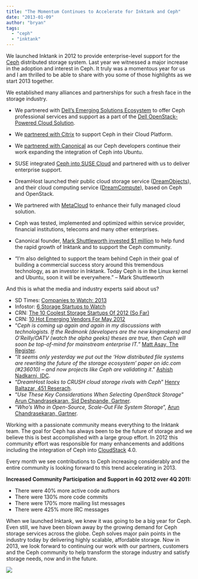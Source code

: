 ```yaml
---
title: "The Momentum Continues to Accelerate for Inktank and Ceph"
date: "2013-01-09"
author: "bryan"
tags: 
  - "ceph"
  - "inktank"
---
```


We launched Inktank in 2012 to provide enterprise-level support for the [Ceph](http://ceph.com/) distributed storage system. Last year we witnessed a major increase in the adoption and interest in Ceph. It truly was a momentous year for us and I am thrilled to be able to share with you some of those highlights as we start 2013 together.

We established many alliances and partnerships for such a fresh face in the storage industry.

- We partnered with [Dell’s Emerging Solutions Ecosystem](http://content.dell.com/us/en/corp/d/secure/2012-04-16-dell-emerging-solutions-ecosystem) to offer Ceph professional services and support as a part of the [Dell OpenStack-Powered Cloud Solution](http://content.dell.com/us/en/enterprise/by-need-it-productivity-data-center-change-response-openstack-cloud).
- We [partnered with Citrix](http://www.inktank.com/news-events/new/inktank-partners-with-citrix-to-support-ceph-distributed-storage-in-cloudplatform/) to support Ceph in their Cloud Platform.
- We [partnered with Canonical](http://www.inktank.com/news-events/new/inktank-partners-with-canonical/) as our Ceph developers continue their work expanding the integration of Ceph into Ubuntu.
- SUSE integrated [Ceph into SUSE Cloud](http://www.inktank.com/news-events/new/inktank-partners-with-suse-to-deliver-enterprise-grade-support-for-ceph-storage-in-suse-cloud/) and partnered with us to deliver enterprise support.
- DreamHost launched their public cloud storage service ([DreamObjects](http://dreamhost.com/cloud/dreamobjects/)), and their cloud computing service ([DreamCompute](http://dreamhost.com/cloud/dreamcompute/)), based on Ceph and OpenStack.
- We partnered with [MetaCloud](http://www.metacloud.com/blog/inktank-metacloud-partnership) to enhance their fully managed cloud solution.
- Ceph was tested, implemented and optimized within service provider, financial institutions, telecoms and many other enterprises.
- Canonical founder, [Mark Shuttleworth invested $1 million](http://www.inktank.com/news-events/new/shuttleworth-invests-1-million-in-ceph-storage-startup-inktank/) to help fund the rapid growth of Inktank and to support the Ceph community.

- “I’m also delighted to support the team behind Ceph in their goal of building a commercial success story around this tremendous technology, as an investor in Inktank. Today Ceph is in the Linux kernel and Ubuntu, soon it will be everywhere.” – Mark Shuttleworth

And this is what the media and industry experts said about us?

- SD Times: [Companies to Watch: 2013](http://www.sdtimes.com/content/article.aspx?ArticleID=36970&page=1)
- Infostor: [6 Storage Startups to Watch](http://www.infostor.com/storage-management/6-storage-startups-to-watch.html)
- CRN: [The 10 Coolest Storage Startups Of 2012 (So Far)](http://www.crn.com/slide-shows/storage/240003163/the-10-coolest-storage-startups-of-2012-so-far.htm?pgno=5)
- CRN: [10 Hot Emerging Vendors For May 2012](http://www.crn.com/slide-shows/cloud/240000670/10-hot-emerging-vendors-for-may-2012.htm?pgno=6)
- “_Ceph is coming up again and again in my discussions with technologists. If the Redmonk (developers are the new kingmakers) and O’Reilly/OATV (watch the alpha geeks) theses are true, then Ceph will soon be top-of-mind for mainstream enterprise IT._” [Matt Asay, The Register](http://www.theregister.co.uk/2012/12/12/open_and_shut_ceph/).
- “_It seems only yesterday we put out the ‘How distributed file systems are rewriting the future of the storage ecosystem’ paper on idc.com (#236010) – and now projects like Ceph are validating it_.” [Ashish Nadkarni, IDC](https://idc-insights-community.com/.profile/anadkarni).
- “_DreamHost looks to CRUSH cloud_ _storage rivals with Ceph_” [Henry Baltazar, 451 Reserach](http://dreamhost.com/wp-content/uploads/451Research_Report_Ceph_02_29_2012.pdf).
- “_Use These Key Considerations When Selecting OpenStack Storage_” [Arun Chandrasekaran, Sid Deshpande, Gartner](http://my.gartner.com/portal/server.pt?open=512&objID=260&mode=2&PageID=3460702&resId=2234815&ref=QuickSearch&sthkw=ceph).
- “_Who’s Who in Open-Source, Scale-Out File System Storage_”, [Arun Chandrasekaran, Gartner](http://my.gartner.com/portal/server.pt?open=512&objID=260&mode=2&PageID=3460702&resId=2177215&ref=QuickSearch&sthkw=ceph).

Working with a passionate community means everything to the Inktank team. The goal for Ceph has always been to be the future of storage and we believe this is best accomplished with a large group effort. In 2012 this community effort was responsible for many enhancements and additions including the integration of Ceph into [CloudStack](http://incubator.apache.org/cloudstack/) 4.0.

Every month we see contributions to Ceph increasing considerably and the entire community is looking forward to this trend accelerating in 2013.

**Increased Community Participation and Support in 4Q 2012 over 4Q 2011:**

- There were 40% more active code authors
- There were 130% more code commits
- There were 170% more mailing list messages
- There were 425% more IRC messages

When we launched Inktank, we knew it was going to be a big year for Ceph. Even still, we have been blown away by the growing demand for Ceph storage services across the globe. Ceph solves major pain points in the industry today by delivering highly scalable, affordable storage. Now in 2013, we look forward to continuing our work with our partners, customers and the Ceph community to help transform the storage industry and satisfy storage needs, now and in the future.

![](http://track.hubspot.com/__ptq.gif?a=265024&k=14&bu=http%3A%2F%2Fwww.inktank.com&r=http%3A%2F%2Fwww.inktank.com%2Fculture%2Fthe-momentum-continues-to-accelerate-for-inktank-and-ceph%2F&bvt=rss&p=wordpress)
